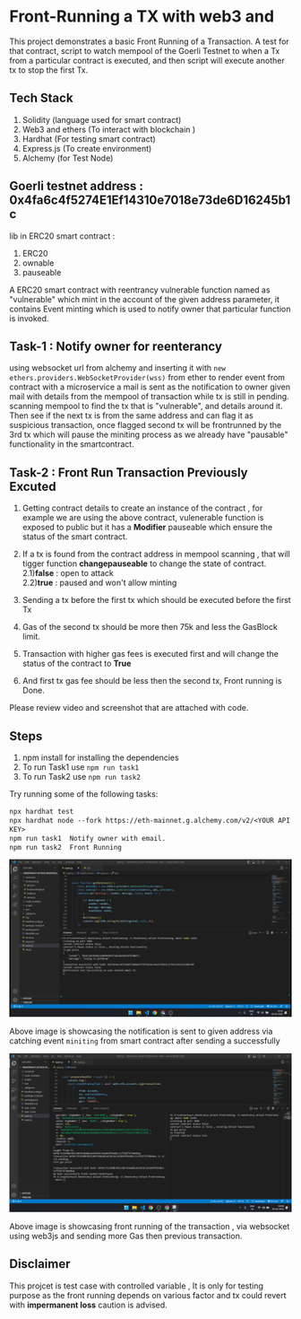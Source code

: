 # Front-Running a TX with web3 and 

This project demonstrates a basic Front Running of a Transaction. A test for that contract, script to watch mempool of the Goerli Testnet to when a Tx from a particular contract is executed, and then script will execute another tx to stop the first Tx.

## Tech Stack 
1) Solidity (language used for smart contract)
2) Web3 and ethers (To interact with blockchain )
3) Hardhat (For testing smart contract)
4) Express.js (To create environment)
5) Alchemy  (for Test Node)





## Goerli testnet address : 0x4fa6c4f5274E1Ef14310e7018e73de6D16245b1c

lib in ERC20 smart contract :
1) ERC20
2) ownable
3) pauseable 

A ERC20 smart contract with reentrancy vulnerable function named as "vulnerable" which mint in the account of the given address parameter,
it contains Event minting which is used to notify owner that particular function is invoked.


## Task-1 : Notify owner for reenterancy 
using websocket url from alchemy and inserting it with `new ethers.providers.WebSocketProvider(wss)` from ether to render event from contract 
with a microservice a mail is sent as the notification to owner given mail with details from the mempool of transaction while tx is still in pending.
scanning mempool to find the tx that is "vulnerable", and details around it.
Then see if the next tx is from the same address and can flag it as suspicious transaction, 
once flagged second tx will be frontrunned by the 3rd tx which will pause the miniting process as we already have "pausable" functionality in the smartcontract.


## Task-2 : Front Run Transaction Previously Excuted 

1) Getting contract details to create an instance of the contract , for example we are using the above contract,
    vulenerable function is exposed to public but it has a **Modifier** pauseable which ensure the status of the smart contract.

2) If a tx is found from the contract address in mempool scanning , that will tigger function **changepauseable** to change the state of contract.<br>
    2.1)**false** : open to attack <br>
    2.2)**true** : paused and won't allow minting <br>

3) Sending a tx before the first tx which should be executed before the first Tx

4) Gas of the second tx should be more then 75k and less the GasBlock limit.

5) Transaction with higher gas fees is executed first and will change the status of the contract to **True**

6) And first tx gas fee should be less then the second tx, Front running is Done.

Please review video and screenshot that are attached with code.

## Steps 
1) npm install for installing the dependencies
2) To run Task1 use `npm run task1`
3) To run Task2 use `npm run task2`


Try running some of the following tasks:

```shell
npx hardhat test
npx hardhat node --fork https://eth-mainnet.g.alchemy.com/v2/<YOUR API KEY>
npm run task1  Notify owner with email.
npm run task2  Front Running 
```
![Screenshot](task1.png)

Above image is showcasing the notification is sent to given address via catching event `miniting` from smart contract after sending a successfully 

![Screenshot](task2.png)

Above image is showcasing front running of the transaction , via websocket using web3js and sending more Gas then previous transaction.




## Disclaimer 

This projcet is test case with controlled variable , It is only for testing purpose as the front running depends on various factor and tx could revert with **impermanent loss** caution is advised. 



